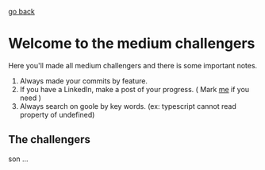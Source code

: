 [go back](../)

# Welcome to the medium challengers

Here you'll made all medium challengers and there is some important notes.

1. Always made your commits by feature.
2. If you have a LinkedIn, make a post of your progress. ( Mark [me](https://www.linkedin.com/in/martins20) if you need )
3. Always search on goole by key words. (ex: typescript cannot read property of undefined)

## The challengers

son ...
